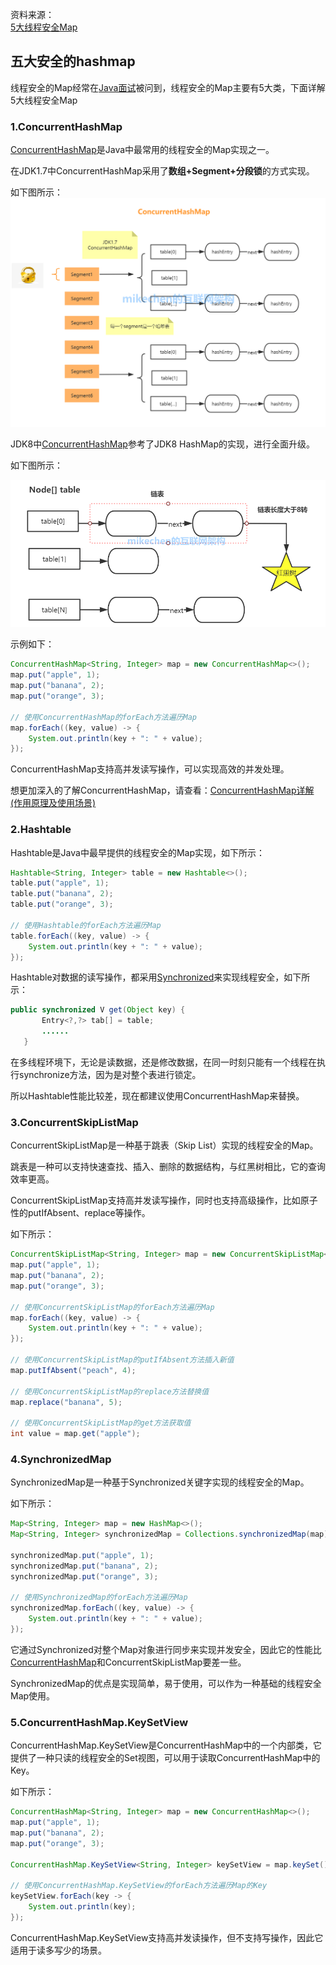 资料来源：<br/>
[5大线程安全Map](https://mikechen.cc/28504.html)

## 五大安全的hashmap

线程安全的Map经常在[Java面试](https://mikechen.cc/20716.html)被问到，线程安全的Map主要有5大类，下面详解5大线程安全Map

### 1.ConcurrentHashMap

[ConcurrentHashMap](https://mikechen.cc/28166.html)是Java中最常用的线程安全的Map实现之一。

在JDK1.7中ConcurrentHashMap采用了**数组+Segment+分段锁**的方式实现。

如下图所示：
![线程安全的Map详解(5大线程安全Map)-mikechen](img/6150.png)

JDK8中[ConcurrentHashMap](https://mikechen.cc/28166.html)参考了JDK8 HashMap的实现，进行全面升级。

如下图所示：

![线程安全的Map详解(5大线程安全Map)-mikechen](img/6151.png)

示例如下：

```java
ConcurrentHashMap<String, Integer> map = new ConcurrentHashMap<>();
map.put("apple", 1);
map.put("banana", 2);
map.put("orange", 3);

// 使用ConcurrentHashMap的forEach方法遍历Map
map.forEach((key, value) -> {
    System.out.println(key + ": " + value);
});
```

ConcurrentHashMap支持高并发读写操作，可以实现高效的并发处理。

想更加深入的了解ConcurrentHashMap，请查看：[ConcurrentHashMap详解(作用原理及使用场景)](https://mikechen.cc/28166.html)



### 2.Hashtable

Hashtable是Java中最早提供的线程安全的Map实现，如下所示：

```java
Hashtable<String, Integer> table = new Hashtable<>();
table.put("apple", 1);
table.put("banana", 2);
table.put("orange", 3);

// 使用Hashtable的forEach方法遍历Map
table.forEach((key, value) -> {
    System.out.println(key + ": " + value);
});
```

Hashtable对数据的读写操作，都采用[Synchronized](https://mikechen.cc/618.html)来实现线程安全，如下所示：

```java
public synchronized V get(Object key) {
       Entry<?,?> tab[] = table;
       ......
   }
```

在多线程环境下，无论是读数据，还是修改数据，在同一时刻只能有一个线程在执行synchronize方法，因为是对整个表进行锁定。

所以Hashtable性能比较差，现在都建议使用ConcurrentHashMap来替换。

 

### 3.ConcurrentSkipListMap

ConcurrentSkipListMap是一种基于跳表（Skip List）实现的线程安全的Map。

跳表是一种可以支持快速查找、插入、删除的数据结构，与红黑树相比，它的查询效率更高。

ConcurrentSkipListMap支持高并发读写操作，同时也支持高级操作，比如原子性的putIfAbsent、replace等操作。

如下所示：

```java
ConcurrentSkipListMap<String, Integer> map = new ConcurrentSkipListMap<>();
map.put("apple", 1);
map.put("banana", 2);
map.put("orange", 3);

// 使用ConcurrentSkipListMap的forEach方法遍历Map
map.forEach((key, value) -> {
    System.out.println(key + ": " + value);
});

// 使用ConcurrentSkipListMap的putIfAbsent方法插入新值
map.putIfAbsent("peach", 4);

// 使用ConcurrentSkipListMap的replace方法替换值
map.replace("banana", 5);

// 使用ConcurrentSkipListMap的get方法获取值
int value = map.get("apple");
```

 

### 4.SynchronizedMap

SynchronizedMap是一种基于Synchronized关键字实现的线程安全的Map。

如下所示：

```java
Map<String, Integer> map = new HashMap<>();
Map<String, Integer> synchronizedMap = Collections.synchronizedMap(map);

synchronizedMap.put("apple", 1);
synchronizedMap.put("banana", 2);
synchronizedMap.put("orange", 3);

// 使用SynchronizedMap的forEach方法遍历Map
synchronizedMap.forEach((key, value) -> {
    System.out.println(key + ": " + value);
});
```

它通过Synchronized对整个Map对象进行同步来实现并发安全，因此它的性能比[ConcurrentHashMap](https://mikechen.cc/28166.html)和ConcurrentSkipListMap要差一些。

SynchronizedMap的优点是实现简单，易于使用，可以作为一种基础的线程安全Map使用。



### 5.ConcurrentHashMap.KeySetView

ConcurrentHashMap.KeySetView是ConcurrentHashMap中的一个内部类，它提供了一种只读的线程安全的Set视图，可以用于读取ConcurrentHashMap中的Key。

如下所示：

```java
ConcurrentHashMap<String, Integer> map = new ConcurrentHashMap<>();
map.put("apple", 1);
map.put("banana", 2);
map.put("orange", 3);

ConcurrentHashMap.KeySetView<String, Integer> keySetView = map.keySet();

// 使用ConcurrentHashMap.KeySetView的forEach方法遍历Map的Key
keySetView.forEach(key -> {
    System.out.println(key);
});
```

ConcurrentHashMap.KeySetView支持高并发读操作，但不支持写操作，因此它适用于读多写少的场景。